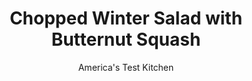 ---
layout: ../../layouts/MarkdownPostLayout.astro
title: Chopped Winter Salad with Butternut Squash
author: America's Test Kitchen
pubDate: 2023-03-15
description: "Looking for a hearty vegetarian showstopper of a salad? You just found it."
image_url: https://res.cloudinary.com/hksqkdlah/image/upload/ar_1:1,c_fill,dpr_2.0,f_auto,fl_lossy.progressive.strip_profile,g_faces:auto,q_auto:low,w_344/SFS_Chopped_Winter_Salad_with_Butternut_Squash-B_008_xu3yub
tags: ["Main Courses","Vegetables","Weeknight","Vegetarian","Salads","Cookbook Collection"]
calories: 1583
protein: 7
carbohydrates: 32
fats: 
fiber: 6
ingredients: ["1 (1½- to 2-pound), butternut squash, peeled, seeded, and cut into ½-inch pieces (4½ cups)","1/4 cup, extra-virgin olive oil, divided","3 tablespoons, balsamic vinegar, divided","3/8 teaspoon, table salt, divided","3/8 teaspoon, pepper, divided","1 tablespoon, Dijon mustard","1 small head, radicchio (6 ounces), halved, cored, and cut into ½-inch pieces","1 , romaine lettuce heart (6 ounces), cut into 1-inch pieces","1 Fuji, apple, cored and cut into ½-inch cubes","1/2 cup, hazelnuts, toasted, skinned, and chopped","2 ounces, feta cheese, crumbled (½ cup)"]
serves: 4
time: "1 hour"
instructions: ["Adjust oven rack to lowest position and heat oven to 450 degrees. Toss squash, 1 tablespoon oil, 1½ teaspoons vinegar, ¼ teaspoon salt, and ¼ teaspoon pepper together on rimmed baking sheet. Roast until well browned and tender, 20 to 25 minutes, stirring halfway through roasting. Remove sheet from oven and let squash cool for 5 minutes.","Meanwhile, whisk mustard, remaining 3 tablespoons oil, remaining 2½ tablespoons vinegar, remaining ⅛ teaspoon salt, and remaining ⅛ teaspoon pepper together in large bowl.","Add radicchio, lettuce, and apple to bowl with dressing and toss to combine. Season with salt and pepper to taste. Divide salad among 4 plates. Top with squash, then sprinkle with hazelnuts and feta. Serve."]
nutrition: ["902 mg Potassium","198 mg Phosphorus","207 mg Calcium","2 mg Iron","93 mg Magnesium","454 mg Sodium","1 mg Zinc","28 g Fat","2 mg Niacin (B3)","18 g Monounsaturated","3 g Polyunsaturated","33 mg Vitamin C","16 mg Cholesterol","5 g Saturated","6 g Fiber","145 µg Folate (food)","12 g Sugars","165 µg Vitamin K","259 g Water","32 g Carbs","144 µg Folate equivalent (total)","7 g Protein","7 mg Vitamin E","914 µg Vitamin A","395 kcal Energy","1583 calories"]
notes: "We prefer Fuji, but any sweet apple will work here."
---